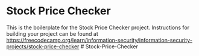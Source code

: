 # Stock Price Checker

This is the boilerplate for the Stock Price Checker project. Instructions for building your project can be found at https://freecodecamp.org/learn/information-security/information-security-projects/stock-price-checker
#   S t o c k - P r i c e - C h e c k e r  
 
